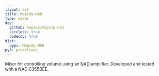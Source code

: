 ```yaml
---
layout: ext
title: Mopidy-NAD
type: mixer
dev:
  github: mopidy/mopidy-nad
  circleci: true
  codecov: true
dist:
  pypi: Mopidy-NAD
py3: prerelease
---
```


Mixer for controlling volume using an [NAD](https://nadelectronics.com/) amplifier.
Developed and tested with a NAD C355BEE.
